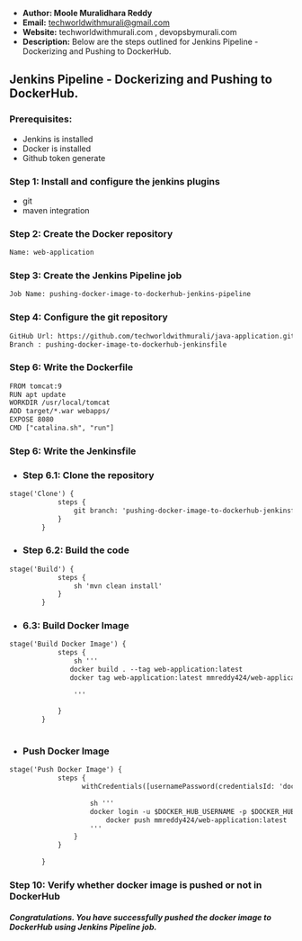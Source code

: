 + <b>Author: Moole Muralidhara Reddy</b></br>
+ <b>Email:</b> techworldwithmurali@gmail.com</br>
+ <b>Website:</b> techworldwithmurali.com , devopsbymurali.com</br>
+ <b>Description:</b> Below are the steps outlined for Jenkins Pipeline - Dockerizing and Pushing to DockerHub.</br>

## Jenkins Pipeline - Dockerizing and Pushing to DockerHub.

### Prerequisites:
+ Jenkins is installed
+  Docker is installed
+  Github token generate

### Step 1: Install and configure the jenkins plugins
 + git
 + maven integration

### Step 2: Create the Docker repository
```xml
Name: web-application
```

### Step 3: Create the Jenkins Pipeline job
```xml
Job Name: pushing-docker-image-to-dockerhub-jenkins-pipeline
```
### Step 4: Configure the git repository
```xml
GitHub Url: https://github.com/techworldwithmurali/java-application.git
Branch : pushing-docker-image-to-dockerhub-jenkinsfile
```
### Step 6: Write the Dockerfile
```xml
FROM tomcat:9
RUN apt update
WORKDIR /usr/local/tomcat
ADD target/*.war webapps/
EXPOSE 8080
CMD ["catalina.sh", "run"]
```

### Step 6: Write the Jenkinsfile
  + ### Step 6.1: Clone the repository 
```xml
stage('Clone') {
            steps {
                git branch: 'pushing-docker-image-to-dockerhub-jenkinsfile', url: 'https://github.com/techworldwithmurali/java-application.git'
            }
        }
```
  + ### Step 6.2: Build the code
```xml
stage('Build') {
            steps {
                sh 'mvn clean install'
            }
        }
```
  + ### 6.3: Build Docker Image
```xml
stage('Build Docker Image') {
            steps {
                sh '''
               docker build . --tag web-application:latest
               docker tag web-application:latest mmreddy424/web-application:latest
                
                '''
                
            }
        }
   
```
+ ### Push Docker Image
```xml
stage('Push Docker Image') {
            steps {
                  withCredentials([usernamePassword(credentialsId: 'dockerhub_crdenatils', passwordVariable: 'DOCKER_HUB_PASSWORD', usernameVariable: 'DOCKER_HUB_USERNAME')]) {
       
                    sh '''
                    docker login -u $DOCKER_HUB_USERNAME -p $DOCKER_HUB_PASSWORD
                        docker push mmreddy424/web-application:latest
                    '''
                }
            } 
            
        }
```


### Step 10: Verify whether docker image is pushed or not in DockerHub

##### Congratulations. You have successfully pushed the docker image to DockerHub using Jenkins Pipeline job.

